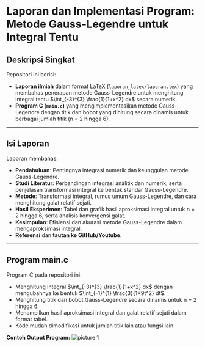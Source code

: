 # Laporan dan Implementasi Program: Metode Gauss-Legendre untuk Integral Tentu

## Deskripsi Singkat

Repositori ini berisi:
- **Laporan ilmiah** dalam format LaTeX (`laporan_latex/laporan.tex`) yang membahas penerapan metode Gauss-Legendre untuk menghitung integral tentu $\int_{-3}^{3} \frac{1}{1+x^2} dx$ secara numerik.
- **Program C (`main.c`)** yang mengimplementasikan metode Gauss-Legendre dengan titik dan bobot yang dihitung secara dinamis untuk berbagai jumlah titik (n = 2 hingga 6).

---

## Isi Laporan

Laporan membahas:
- **Pendahuluan**: Pentingnya integrasi numerik dan keunggulan metode Gauss-Legendre.
- **Studi Literatur**: Perbandingan integrasi analitik dan numerik, serta penjelasan transformasi integral ke bentuk standar Gauss-Legendre.
- **Metode**: Transformasi integral, rumus umum Gauss-Legendre, dan cara menghitung galat relatif sejati.
- **Hasil Eksperimen**: Tabel dan grafik hasil aproksimasi integral untuk n = 2 hingga 6, serta analisis konvergensi galat.
- **Kesimpulan**: Efisiensi dan akurasi metode Gauss-Legendre dalam mengaproksimasi integral.
- **Referensi** dan **tautan ke GitHub/Youtube**.

---

## Program main.c

Program C pada repositori ini:
- Menghitung integral $\int_{-3}^{3} \frac{1}{1+x^2} dx$ dengan mengubahnya ke bentuk $\int_{-1}^{1} \frac{3}{1+9t^2} dt$.
- Menghitung titik dan bobot Gauss-Legendre secara dinamis untuk n = 2 hingga 6.
- Menampilkan hasil aproksimasi integral dan galat relatif sejati dalam format tabel.
- Kode mudah dimodifikasi untuk jumlah titik lain atau fungsi lain.

**Contoh Output Program:**
![picture 1](https://i.imgur.com/0qypuNt.png)  
